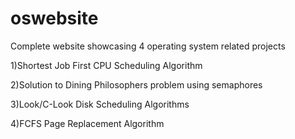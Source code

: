 # oswebsite
Complete website showcasing 4 operating system related projects

1)Shortest Job First CPU Scheduling Algorithm

2)Solution to Dining Philosophers problem using semaphores

3)Look/C-Look Disk Scheduling Algorithms

4)FCFS Page Replacement Algorithm
